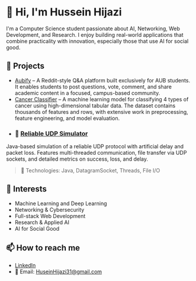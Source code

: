# 👋 Hi, I'm Hussein Hijazi

I'm a Computer Science student passionate about AI, Networking, Web Development, and Research. I enjoy building real-world applications that combine practicality with innovation, especially those that use AI for social good.

## 🚀 Projects

- [Aubify](https://github.com/HuseinHij/aubify) – A Reddit-style Q&A platform built exclusively for AUB students. It enables students to post questions, vote, comment, and share academic content in a focused, campus-based community.
- [Cancer Classifier](https://github.com/HuseinHij/cancer-classifier) – A machine learning model for classifying 4 types of cancer using high-dimensional tabular data. The dataset contains thousands of features and rows, with extensive work in preprocessing, feature engineering, and model evaluation.
- ### 🔗 [Reliable UDP Simulator](https://github.com/HuseinHij/rudp-network-simulator)
Java-based simulation of a reliable UDP protocol with artificial delay and packet loss. Features multi-threaded communication, file transfer via UDP sockets, and detailed metrics on success, loss, and delay.

> 🧪 Technologies: Java, DatagramSocket, Threads, File I/O


## 🌱 Interests

- Machine Learning and Deep Learning
- Networking & Cybersecurity
- Full-stack Web Development
- Research & Applied AI
- AI for Social Good

## 📫 How to reach me

- [LinkedIn](https://www.linkedin.com/in/hussein-hijazi-601900290)
- 📧 Email: HuseinHijazi31@gmail.com
